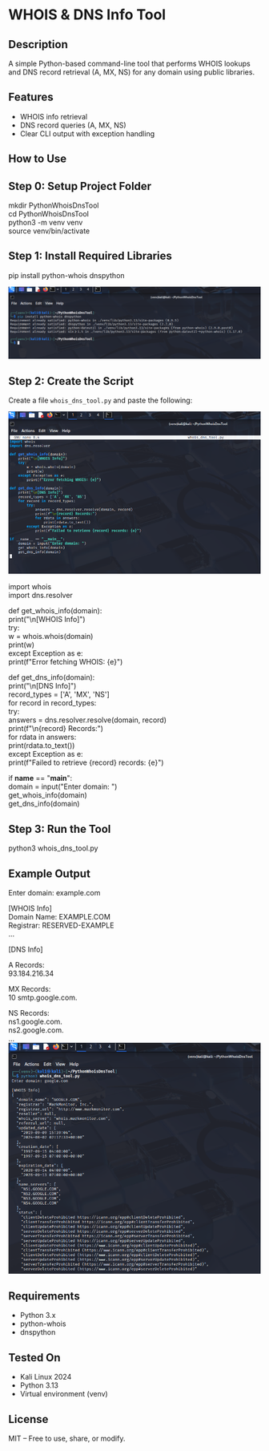 WHOIS & DNS Info Tool
=====================

Description
-----------
A simple Python-based command-line tool that performs WHOIS lookups and DNS record retrieval (A, MX, NS) for any domain using public libraries.

Features
--------
- WHOIS info retrieval
- DNS record queries (A, MX, NS)
- Clear CLI output with exception handling

How to Use
----------

Step 0: Setup Project Folder
----------------------------
mkdir PythonWhoisDnsTool  
cd PythonWhoisDnsTool  
python3 -m venv venv  
source venv/bin/activate  

Step 1: Install Required Libraries
----------------------------------
pip install python-whois dnspython

![Step 0](screenshots/step0.png)


Step 2: Create the Script
-------------------------
Create a file `whois_dns_tool.py` and paste the following:

![Step 1](screenshots/step1.png)


import whois  
import dns.resolver  
  
def get_whois_info(domain):  
    print("\n[WHOIS Info]")  
    try:  
        w = whois.whois(domain)  
        print(w)  
    except Exception as e:  
        print(f"Error fetching WHOIS: {e}")  
  
def get_dns_info(domain):  
    print("\n[DNS Info]")  
    record_types = ['A', 'MX', 'NS']  
    for record in record_types:  
        try:  
            answers = dns.resolver.resolve(domain, record)  
            print(f"\n{record} Records:")  
            for rdata in answers:  
                print(rdata.to_text())  
        except Exception as e:  
            print(f"Failed to retrieve {record} records: {e}")  
  
if __name__ == "__main__":  
    domain = input("Enter domain: ")  
    get_whois_info(domain)  
    get_dns_info(domain)  


Step 3: Run the Tool
--------------------
python3 whois_dns_tool.py

Example Output
--------------
Enter domain: example.com

[WHOIS Info]  
Domain Name: EXAMPLE.COM  
Registrar: RESERVED-EXAMPLE  
...  

[DNS Info]  

A Records:  
93.184.216.34  

MX Records:  
10 smtp.google.com.  

NS Records:  
ns1.google.com.  
ns2.google.com.  
...
![Step 2](screenshots/step2.png)

Requirements
------------
- Python 3.x  
- python-whois  
- dnspython  

Tested On
---------
- Kali Linux 2024  
- Python 3.13  
- Virtual environment (venv)  

License
-------
MIT – Free to use, share, or modify.
